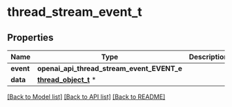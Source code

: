 # thread_stream_event_t

## Properties
Name | Type | Description | Notes
------------ | ------------- | ------------- | -------------
**event** | **openai_api_thread_stream_event_EVENT_e** |  | 
**data** | [**thread_object_t**](thread_object.md) \* |  | 

[[Back to Model list]](../README.md#documentation-for-models) [[Back to API list]](../README.md#documentation-for-api-endpoints) [[Back to README]](../README.md)


